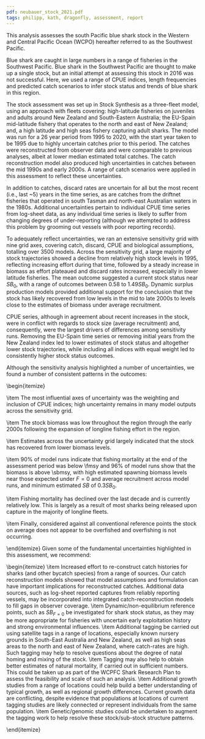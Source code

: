 ```yaml
---
pdf: neubauer_stock_2021.pdf
tags: philipp, kath, dragonfly, assessment, report
---
```


This analysis assesses the south Pacific blue shark stock in the Western and Central
Pacific Ocean (WCPO) hereafter referred to as the Southwest Pacific.


Blue shark are caught in large numbers in a range of fisheries in the
Southwest Pacific. Blue shark in the Southwest Pacific are thought to make up
a single stock, but an initial attempt at assessing this stock in 2016 was not
successful. Here, we used a range of CPUE indices, length
frequencies and predicted catch scenarios to infer stock status and
trends of blue shark in this region.

The stock assessment was set up in Stock Synthesis as a three-fleet
model, using an approach with fleets covering:
high-latitude fisheries on juveniles and adults around New Zealand and
South-Eastern Australia; the EU-Spain mid-latitude fishery that
operates to the north and east of New Zealand; and, a high latitude and
high seas fishery capturing adult sharks. The model was run for a 26
year period from 1995 to 2020, with the start year taken to
be 1995 due to highly uncertain catches prior to this period. The
catches were reconstructed from observer data
and were comparable to previous analyses, albeit at lower median estimated
total catches. The catch reconstruction model also produced high
uncertainties in catches between the mid 1990s and early 2000s. A
range of catch scenarios were applied in this assessment to reflect
these uncertainties.

In addition to catches, discard rates are uncertain for all but the
most recent (i.e., last ~5) years in the time series, as are catches from the driftnet
fisheries that operated in south Tasman and north-east Australian
waters in the 1980s. Additional uncertainties pertain to individual
CPUE time series from log-sheet data, as any individual time series is
likely to suffer from changing degrees of under-reporting (although we
attempted to address this problem by grooming out vessels with poor
reporting records).

To adequately reflect uncertainties, we ran an extensive sensitivity
grid with nine grid axes, covering catch, discard, CPUE and biological
assumptions, totalling over 3500 models. Across the sensitivity grid,
a large majority of stock trajectories showed a decline from
relatively high stock levels in 1995, reflecting increasing effort during
that time, followed by a steady increase in biomass as effort
plateaued and discard rates increased, especially in lower latitude
fisheries. The mean outcome suggested a current stock status near
$SB_0$, with a range of outcomes between $0.58$ to $1.49
SB_0$. Dynamic surplus production models
provided additional support for the conclusion that the stock has likely recovered from low
levels in the mid to late 2000s to levels close to the estimates of
biomass under average recruitment.

CPUE series, although in agreement about recent increases in the
stock, were in conflict with regards to stock size (average
recruitment) and, consequently, were the largest drivers of differences
among sensitivity runs. Removing the EU-Spain time series or removing
initial years from the New Zealand index led to lower estimates of stock
status and altogether lower stock trajectories, while including all
indices with equal weight led to consistently higher stock status
outcomes.

Although the sensitivity analysis highlighted a number of
uncertainties, we found a number of consistent patterns in the
outcomes:

\begin{itemize}


  \item The most influential axes of uncertainty was the weighting and
    inclusion of CPUE indices; high uncertainty remains in many model
    outputs across the sensitivity grid.

\item The stock biomass was low throughout the region through the
  early 2000s following the expansion of longline fishing effort in
  the region.

  \item Estimates across the uncertainty grid largely indicated that the stock has recovered from lower biomass levels.

  \item 90\% of model runs indicate that fishing mortality at the end of the assessment period was below \fmsy and
    96\% of model runs show that the biomass is above \sbmsy, with
    high estimated spawning biomass levels near those expected under $F=0$ and average recruitment across model runs, and
    minimum estimated $SB$ of $0.3 SB_0$.

  \item Fishing mortality has declined over the last decade and is
    currently relatively low. This is largely as a result of most sharks being
    released upon capture in the majority of longline fleets.

  \item Finally, considered against all conventional reference
    points the stock on average does not appear to be overfished and overfishing
    is not occurring.

  \end{itemize}
Given some of the fundamental uncertainties highlighted in this assessment, we recommend:

\begin{itemize}
\item Increased effort to re-construct catch histories for sharks (and
  other bycatch species) from a range of sources. Our catch
  reconstruction models showed that model assumptions and formulation
  can have important implications for reconstructed
  catches. Additional data sources, such as log-sheet reported
  captures from reliably reporting vessels, may be incorporated into integrated
  catch-reconstruction models to fill gaps in observer coverage.
    \item Dynamic/non-equilibrium reference points, such as $SB_{F=0}$ be investigated for shark stock status, as they may be more appropriate for fisheries with uncertain early exploitation history and strong environmental influences.
\item Additional tagging be carried out using satellite tags in a
  range of locations, especially known nursery grounds in South-East
  Australia and New Zealand, as well as high seas areas to the north
  and east of New Zealand, where catch-rates are high. Such tagging
  may help to resolve questions about the degree of natal homing and
  mixing of the stock.
  \item Tagging may also help to obtain better estimates of natural
    mortality, if carried out in sufficient numbers. This could be taken up as part of the WCPFC Shark Research Plan to assess the feasibility and scale of such an analysis.
\item Additional growth studies from a range of locations could help
  build a better understanding of typical growth, as well as regional
  growth differences. Current growth data are conflicting, despite
  evidence that populations at locations of current tagging
  studies are likely connected or represent individuals from the same
  population.
  \item Genetic/genomic studies could be undertaken to augment the tagging work to help resolve these stock/sub-stock structure patterns.

\end{itemize} 
